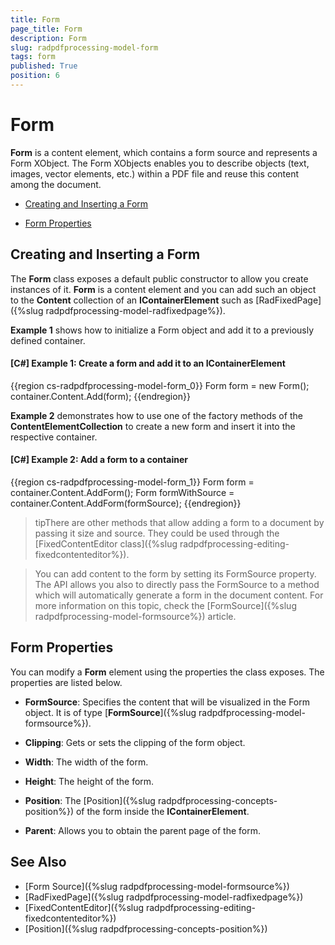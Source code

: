```yaml
---
title: Form
page_title: Form
description: Form
slug: radpdfprocessing-model-form
tags: form
published: True
position: 6
---
```


# Form

__Form__ is a content element, which contains a form source and represents a Form XObject. The Form XObjects enables you to describe objects (text, images, vector elements, etc.) within a PDF file and reuse this content among the document.
      

* [Creating and Inserting a Form](#creating-and-inserting-a-form)

* [Form Properties](#form-properties)


## Creating and Inserting a Form

The **Form** class exposes a default public constructor to allow you create instances of it. __Form__ is a content element and you can add such an object to the __Content__ collection of an __IContainerElement__ such as [RadFixedPage]({%slug radpdfprocessing-model-radfixedpage%}).
        

__Example 1__ shows how to initialize a Form object and add it to a previously defined container.
    

#### __[C#] Example 1: Create a form and add it to an IContainerElement__

{{region cs-radpdfprocessing-model-form_0}}
	Form form = new Form();
	container.Content.Add(form);
{{endregion}}


__Example 2__ demonstrates how to use one of the factory methods of the __ContentElementCollection__ to create a new form and insert it into the respective container.
        

#### __[C#] Example 2: Add a form to a container__

{{region cs-radpdfprocessing-model-form_1}}
	Form form = container.Content.AddForm();
	Form formWithSource = container.Content.AddForm(formSource);
{{endregion}}


>tipThere are other methods that allow adding a form to a document by passing it size and source. They could be used through the [FixedContentEditor class]({%slug radpdfprocessing-editing-fixedcontenteditor%}).
          
>You can add content to the form by setting its FormSource property. The API allows you also to directly pass the FormSource to a method which will automatically generate a form in the document content. For more information on this topic, check the [FormSource]({%slug radpdfprocessing-model-formsource%}) article.

 
## Form Properties

You can modify a __Form__ element using the properties the class exposes. The properties are listed below.
        

* __FormSource__: Specifies the content that will be visualized in the Form object. It is of type [**FormSource**]({%slug radpdfprocessing-model-formsource%}).

* __Clipping__: Gets or sets the clipping of the form object.

* __Width__: The width of the form.

* __Height__: The height of the form.

* __Position__: The [Position]({%slug radpdfprocessing-concepts-position%}) of the form inside the __IContainerElement__.

* __Parent__: Allows you to obtain the parent page of the form.

## See Also

 * [Form Source]({%slug radpdfprocessing-model-formsource%})
 * [RadFixedPage]({%slug radpdfprocessing-model-radfixedpage%})
 * [FixedContentEditor]({%slug radpdfprocessing-editing-fixedcontenteditor%})
 * [Position]({%slug radpdfprocessing-concepts-position%})
